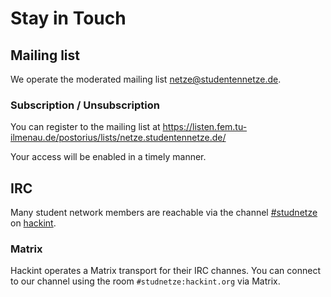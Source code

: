 # Stay in Touch

## Mailing list
We operate the moderated mailing list <netze@studentennetze.de>.

### Subscription / Unsubscription
You can register to the mailing list at <https://listen.fem.tu-ilmenau.de/postorius/lists/netze.studentennetze.de/>

Your access will be enabled in a timely manner.

## IRC
Many student network members are reachable via the channel [#studnetze](https://webirc.hackint.org/#studnetze) on [hackint](https://hackint.org/).

### Matrix
Hackint operates a Matrix transport for their IRC channes. You can connect to our channel using the room `#studnetze:hackint.org` via Matrix.